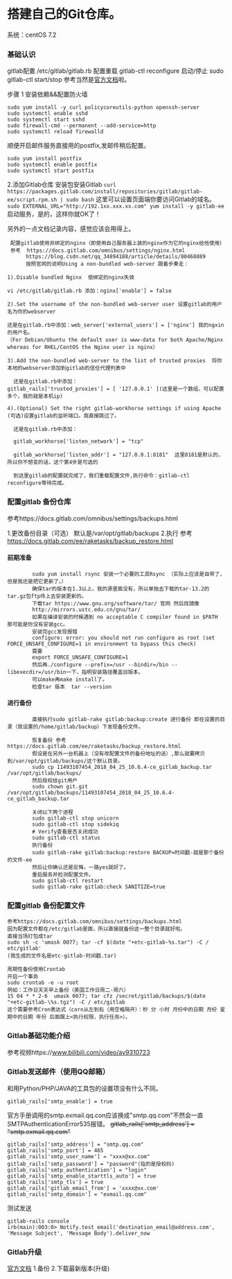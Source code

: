 # 搭建自己的Git仓库。
  系统：centOS 7.2

### 基础认识
gitlab配置 /etc/gitlab/gitlab.rb
配置重载 gitlab-ctl reconfigure
启动/停止 sudo gitlab-ctl start/stop
参考当然是[官方文档](https://about.gitlab.com/install/#centos-7)啦。

步骤
1 安装依赖&&配置防火墙
```
sudo yum install -y curl policycoreutils-python openssh-server
sudo systemctl enable sshd
sudo systemctl start sshd
sudo firewall-cmd --permanent --add-service=http
sudo systemctl reload firewalld
```


顺便开启邮件服务直接用的postfix,发邮件稍后配置。
```
sudo yum install postfix
sudo systemctl enable postfix
sudo systemctl start postfix
 ```
2.添加Gitlab仓库
  安装包安装Gitlab
  ```curl https://packages.gitlab.com/install/repositories/gitlab/gitlab-ee/script.rpm.sh | sudo bash```
  这里可以设置页面端你要访问Gitlab的域名。
  ```sudo EXTERNAL_URL="http://192.1xx.xxx.xx.com" yum install -y gitlab-ee```
启动服务，是的，这样你就OK了！

另外的一点文档记录内容，感觉应该会用得上。
```
 配置gitlab使用非绑定的nginx（即使用自己服务器上装的nginx作为它的nginx给他使用）
 参考  https://docs.gitlab.com/omnibus/settings/nginx.html
      https://blog.csdn.net/qq_34894188/article/details/80468889
      按照官网的说明Using a non-bundled web-server 跟着步奏走：

1).Disable bundled Nginx  使绑定的nginx失效    

vi /etc/gitlab/gitlab.rb 添加：nginx['enable'] = false

2).Set the username of the non-bundled web-server user 设置gitlab的用户名为你的webserver

还是在gitlab.rb中添加：web_server['external_users'] = ['nginx'] 我的ngxin的用户名。
（For Debian/Ubuntu the default user is www-data for both Apache/Nginx whereas for RHEL/CentOS the Nginx user is nginx）

3).Add the non-bundled web-server to the list of trusted proxies  将你本地的webserver添加到gitlab的信任代理列表中

  还是在gitlab.rb中添加：gitlab_rails['trusted_proxies'] = [ '127.0.0.1' ](这里是一个数组，可以配置多个，我的就是本机ip)

4).(Optional) Set the right gitlab-workhorse settings if using Apache  (可选)设置gitlab的监听端口，我直接跳过了。

  还是在gitlab.rb中添加：

  gitlab_workhorse['listen_network'] = "tcp"

  gitlab_workhorse['listen_addr'] = "127.0.0.1:8181"  这里8181是默认的，所以你不想变的话，这个第4步是可选的

  到这里gitlab的配置就完成了，我们重载配置文件,执行命令：gitlab-ctl reconfigure等待完成。
```
   
### 配置gitlab 备份仓库
参考https://docs.gitlab.com/omnibus/settings/backups.html

1.更改备份目录（可选） 默认是/var/opt/gitlab/backups
2.执行
  参考 https://docs.gitlab.com/ee/raketasks/backup_restore.html
  #### 前期准备   
            sudo yum install rsync 安装一个必要的工具Rsync （实际上应该是自带了，但是我还是把它更新了。）
            确保tar的版本在1.3以上，我的源里面没有，所以单独去下载的tar-13.2的tar.gz包ftp传上去安装更新的。
            下载tar https://www.gnu.org/software/tar/ 官网 然后找镜像
            http://mirrors.ustc.edu.cn/gnu/tar/
            如果在编译安装的时候遇到 no acceptable C compiler found in $PATH 那可能是你没有安装gcc。
            安装完gcc发现报错
            configure: error: you should not run configure as root (set FORCE_UNSAFE_CONFIGURE=1 in environment to bypass this check)
            需要
            export FORCE_UNSAFE_CONFIGURE=1
            然后再./configure --prefix=/usr --bindir=/bin --libexecdir=/usr/bin一下，指明安装路径覆盖旧版本。
            可以make再make install了。
            检查tar 版本  tar --version
 #### 进行备份      
            直接执行sudo gitlab-rake gitlab:backup:create 进行备份 即在设置的目录（我设置的/home/gitlab/backup）下发现备份文件。
            
            恢复备份 参考https://docs.gitlab.com/ee/raketasks/backup_restore.html
            假设是在另外一台机器上（没有改配置文件的备份地址的话）,那么就要拷贝到/var/opt/gitlab/backups/这个默认目录。
            sudo cp 11493107454_2018_04_25_10.6.4-ce_gitlab_backup.tar /var/opt/gitlab/backups/
            然后授权给git用户
            sudo chown git.git /var/opt/gitlab/backups/11493107454_2018_04_25_10.6.4-ce_gitlab_backup.tar
            
            关闭以下两个进程
            sudo gitlab-ctl stop unicorn
            sudo gitlab-ctl stop sidekiq
            # Verify查看是否关闭成功
            sudo gitlab-ctl status
            执行备份
            sudo gitlab-rake gitlab:backup:restore BACKUP=时间戳-就是那个备份的文件-ee
            然后让你确认还是反悔，一路yes就好了。
            重启服务并检测配置文件。
            sudo gitlab-ctl restart
            sudo gitlab-rake gitlab:check SANITIZE=true
            
   
### 配置gitlab 备份配置文件 
    参考https://docs.gitlab.com/omnibus/settings/backups.html
    因为配置文件都在/etc/gitlab里面，所以直接就备份这一整个目录就好啦。
    直接当场打包成tar
    sudo sh -c 'umask 0077; tar -cf $(date "+etc-gitlab-%s.tar") -C / etc/gitlab'
    (我生成的文件名是etc-gitlab-时间戳.tar)
    
    周期性备份使用Crontab
    开启一个事务
    sudo crontab -e -u root
    例如：工作日天天早上备份（美国工作日周二-周六）
    15 04 * * 2-6  umask 0077; tar cfz /secret/gitlab/backups/$(date "+etc-gitlab-\%s.tgz") -C / etc/gitlab 
    这个需要参考Cron表达式（corn从左到右（用空格隔开）：秒 分 小时 月份中的日期 月份 星期中的日期 年份 后面跟上<执行权限，执行任务>）。
    

### Gitlab基础功能介绍
参考视频https://www.bilibili.com/video/av9310723


### Gitlab发送邮件（使用QQ邮箱）
和用Python/PHP/JAVA的工具包的设置项没有什么不同。
```
gitlab_rails['smtp_enable'] = true
```
官方手册调用的smtp.exmail.qq.con应该换成"smtp.qq.com"不然会一直SMTPAuthenticationError535报错。
~~gitlab_rails['smtp_address'] = "smtp.exmail.qq.com"~~
```
gitlab_rails['smtp_address'] = "smtp.qq.com"
gitlab_rails['smtp_port'] = 465
gitlab_rails['smtp_user_name'] = "xxxx@xx.com"
gitlab_rails['smtp_password'] = "password"(指的是授权码)
gitlab_rails['smtp_authentication'] = "login"
gitlab_rails['smtp_enable_starttls_auto'] = true
gitlab_rails['smtp_tls'] = true
gitlab_rails['gitlab_email_from'] = 'xxxx@xx.com'
gitlab_rails['smtp_domain'] = "exmail.qq.com"
```
测试发送
```
gitlab-rails console
irb(main):003:0> Notify.test_email('destination_email@address.com', 'Message Subject', 'Message Body').deliver_now
```
   
### Gitlab升级
[官方文档](https://about.gitlab.com/update/#centos-7)
1.备份
2.下载最新版本(升级)
    
